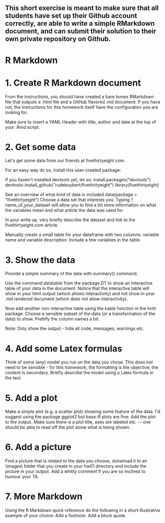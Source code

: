 ## This short exercise is meant to make sure that all students have set up their Github account correctly, are able to write a simple RMarkdown document, and can submit their solution to their own private repository on Github.

# R Markdown
# 1. Create R Markdown document
From the instructions, you should have created a bare bones RMarkdown file that outputs a .html file and a GitHub flavored .md document. If you have not, the instructions for this homework itself have the configuration you are looking for.

Make sure to insert a YAML Header with title, author and date at the top of your .Rmd script.

# 2. Get some data
Let's get some data from our friends at fivethirtyeight.com.

For an easy way do so, install this user-created package:

If you haven't installed devtools yet, do so:
install.packages("devtools")
devtools::install_github("rudeboybert/fivethirtyeight")
library(fivethirtyeight)

See an overview of what kind of data is included
data(package = "fivethirtyeight")
Choose a data set that interests you. Typing ?name_of_your_dataset will allow you to find a bit more information on what the variables mean and what article the data was used for.

In your write up, very briefly describe the dataset and link to the fivethirtyeight.com article.

Manually create a small table for your dataframe with two columns: variable name and variable description. Include a few variables in the table.

# 3. Show the data
Provide a simple summary of the data with summary() command.

Use the command datatable from the package DT to show an interactive table of your data in the document. Notice that the interactive table will show in your html output (which allows interactivity) and not show in your .md rendered document (which does not allow interactivity).

Now add another non-interactive table using the kable function in the knitr package. Choose a sensible subset of the data (or a transformation of the data) to show. Prettify the column names a bit.

Note: Only show the output - hide all code, messages, warnings etc.

# 4. Add some Latex formulas
Think of some (any) model you run on the data you chose. This does not need to be sensible - for this homework, the formatting is the objective, the content is secondary. Briefly describe the model using a Latex formula in the text.

# 5. Add a plot
Make a simple plot (e.g. a scatter plot) showing some feature of the data. I'd suggest using the package ggplot2 but base-R plots are fine. Add the plot to the output. Make sure there is a plot title, axes are labeled etc. -- one should be able to read off the plot alone what is being shown.

# 6. Add a picture
Find a picture that is related to the data you choose, donwload it to an \images\ folder that you create in your hw01 directory and include the picture in your output. Add a whitty comment if you are so inclined to humour your TA.

# 7. More Markdown
Using the R Markdown quick reference do the following in a short illustrative example of your choice:
Add a footnote.
Add a block quote.
